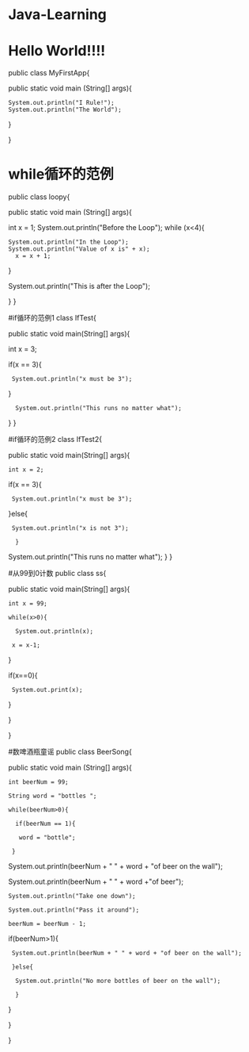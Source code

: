 # Java-Learning
# Hello World!!!!
public class MyFirstApp{
  
  public static void main (String[] args){
    
    System.out.println("I Rule!");
    System.out.println("The World");
    
  } 

}


# while循环的范例
public class loopy{

  public static void main (String[] args){
  
  int x = 1;
  System.out.println("Before the Loop");
  while (x<4){
  
    System.out.println("In the Loop");
    System.out.println("Value of x is" + x);
      x = x + 1;
      
   }
  
  System.out.println("This is after the Loop");
  
  }
}


#if循环的范例1
class IfTest{

  public static void main(String[] args){
   
   int x = 3;
   
   if(x == 3){
     
     System.out.println("x must be 3");

}
      
      System.out.println("This runs no matter what");
}
}

#if循环的范例2
class IfTest2{
  
  public static void main(String[] args){
    
    int x = 2;
   
   if(x == 3){
     
     System.out.println("x must be 3");

}else{
     
     System.out.println("x is not 3");

      }
   
   System.out.println("This runs no matter what");
}
}

#从99到0计数
public class ss{
  
  public static void main(String[] args){
    
    int x = 99;
    
    while(x>0){
      
      System.out.println(x);
     
     x = x-1;
   
   }
   
   if(x==0){
     
     System.out.print(x);
   
   }
  
  }

}

#数啤酒瓶童谣
 public class BeerSong{
  
  public static void main (String[] args){
    
    int beerNum = 99;
    
    String word = "bottles ";
    
    while(beerNum>0){
      
      if(beerNum == 1){
       
       word = "bottle";
     
     }
   
   System.out.println(beerNum + " " + word + "of beer on the wall");
   
   System.out.println(beerNum + " " + word +"of beer");
    
    System.out.println("Take one down");
    
    System.out.println("Pass it around");
    
    beerNum = beerNum - 1;
   
   if(beerNum>1){
     
     System.out.println(beerNum + " " + word + "of beer on the wall");
     
     }else{
      
      System.out.println("No more bottles of beer on the wall");
      
      }
   
   }
 
 }

}
